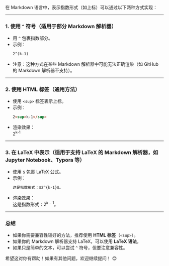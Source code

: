 ﻿
在 Markdown 语言中，表示指数形式（如上标）可以通过以下两种方式实现：

---

### 1. **使用 `^` 符号（适用于部分 Markdown 解析器）**
   - 用 `^` 包裹指数部分。
   - 示例：
     ```markdown
     2^(k-1)
     ```
   - 注意：这种方式在某些 Markdown 解析器中可能无法正确渲染（如 GitHub 的 Markdown 解析器不支持）。

---

### 2. **使用 HTML 标签（通用方法）**
   - 使用 `<sup>` 标签表示上标。
   - 示例：
     ```markdown
     2<sup>k-1</sup>
     ```
   - 渲染效果：  
     2<sup>k-1</sup>

---

### 3. **在 LaTeX 中表示（适用于支持 LaTeX 的 Markdown 解析器，如 Jupyter Notebook、Typora 等）**
   - 使用 `$` 包裹 LaTeX 公式。
   - 示例：
     ```markdown
     这是指数形式：$2^{k-1}$。
     ```
   - 渲染效果：  
     这是指数形式：$2^{k-1}$。

---

### 总结
- 如果你需要兼容性较好的方法，推荐使用 **HTML 标签**（`<sup>`）。
- 如果你的 Markdown 解析器支持 LaTeX，可以使用 **LaTeX 语法**。
- 如果只是简单的文本，可以尝试 `^` 符号，但要注意兼容性。

希望这对你有帮助！如果有其他问题，欢迎继续提问！ 😊
